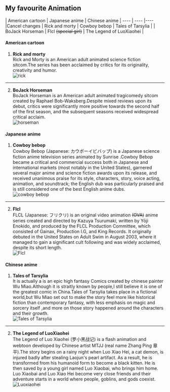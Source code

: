 ## My favourite Animation
|  American cartoon  | Japanese anime  |  Chinese anime
|  ----  | ----  |----  |Cancel changes
| Rick and morty  | Cowboy bebop   |  Tales of Tarsylia |
| BoJack Horseman  | Flcl ~~(special girl)~~  |  The Legend of LuoXiaohei |  
#### American cartoon
1. __Rick and morty__  
Rick and Morty is an American adult animated science fiction sitcom.The series has been acclaimed by critics for its originality, creativity and humor.  
![rick](https://w.wallhaven.cc/full/zx/wallhaven-zxjmww.jpg)
--------------------------------
2. __BoJack Horseman__  
BoJack Horseman is an American adult animated tragicomedy sitcom created by Raphael Bob-Waksberg.Despite mixed reviews upon its debut, critics were significantly more positive towards the second half of the first season, and the subsequent seasons received widespread critical acclaim.  
![horseman](https://w.wallhaven.cc/full/r2/wallhaven-r216jq.png)
#### Japanese anime
1. __Cowboy bebop__  
Cowboy Bebop (Japanese: カウボーイビバップ) is a Japanese science fiction anime television series animated by Sunrise .Cowboy Bebop became a critical and commercial success both in Japanese and international markets (most notably in the United States), garnered several major anime and science fiction awards upon its release, and received unanimous praise for its style, characters, story, voice acting, animation, and soundtrack; the English dub was particularly praised and is still considered one of the best English anime dubs.  
![cowboy bebop](https://w.wallhaven.cc/full/4y/wallhaven-4y1prl.jpg)
------------------------------------
2. __Flcl__  
FLCL (Japanese: フリクリ) is an original video animation ~~(OVA)~~ anime series created and directed by Kazuya Tsurumaki, written by Yōji Enokido, and produced by the FLCL Production Committee, which consisted of Gainax, Production I.G, and King Records. It originally debuted in the United States on Adult Swim in August 2003, where it managed to gain a significant cult following and was widely acclaimed, despite its short length.  
![Flcl](https://w.wallhaven.cc/full/45/wallhaven-45vmq9.jpg)
#### Chinese anime
1. __Tales of Tarsylia__  
It is actually a is an epic high fantasy Comics created by chinese painter Wu Miao.Although it is straitly known by people,I still believe it is one of the greatest comic in China.Tales of Tarsylia takes place in a fictional world,but Wu Miao set out to make the story feel more like historical fiction than contemporary fantasy, with less emphasis on magic and sorcery itself ,and more on those story happened around the characters and their growth.  
![Tales of Tarsylia](https://imgsa.baidu.com/forum/pic/item/a5452ff33a87e9500ead3a7410385343fbf2b431.jpg)
----------------------------
2. __The Legend of LuoXiaohei__  
The Legend of Luo Xiaohei (罗小黑战记) is a flash animation and webtoon developed by Chinese artist MTJJ (real name Zhang Ping 章平).The story begins on a rainy night when Luo Xiao Hei, a cat demon, is injured badly after stealing Laojun's pearl artifact. As a result, he is transformed from his humanoid form to become a black kitten. He is then saved by a young girl named Luo Xiaobai, who brings him home. Luo Xiaobai and Luo Xiao Hei become very close friends and their adventure starts in a world where people, goblins, and gods coexist.  
![Luoxiaohei](http://pic1.win4000.com/wallpaper/2019-09-17/5d80a1a838408.jpg)
